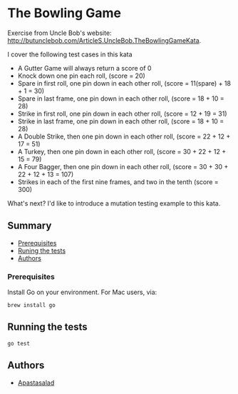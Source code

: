 # The Bowling Game

Exercise from Uncle Bob's website: http://butunclebob.com/ArticleS.UncleBob.TheBowlingGameKata.

I cover the following test cases in this kata

- A Gutter Game will always return a score of 0
- Knock down one pin each roll, (score = 20)
- Spare in first roll, one pin down in each other roll, (score = 11(spare) + 18 + 1 = 30)
- Spare in last frame, one pin down in each other roll, (score = 18 + 10  = 28)
- Strike in first roll, one pin down in each other roll, (score = 12 + 19 = 31)
- Strike in last frame, one pin down in each other roll, (score = 18 + 10 = 28)
- A Double Strike, then one pin down in each other roll, (score = 22 + 12 + 17 = 51)
- A Turkey, then one pin down in each other roll, (score = 30 + 22 + 12 + 15 = 79)
- A Four Bagger, then one pin down in each other roll, (score = 30 + 30 + 22 + 12 + 13 = 107)
- Strikes in each of the first nine frames, and two in the tenth (score = 300)

What's next? I'd like to introduce a mutation testing example to this kata.

## Summary

- [Prerequisites](#Prerequisites)
- [Runing the tests](#running-the-tests)
- [Authors](#authors)

### Prerequisites

Install Go on your environment. For Mac users, via:

    brew install go

## Running the tests

    go test


## Authors

- [Apastasalad](https://github.com/apastasalad)
